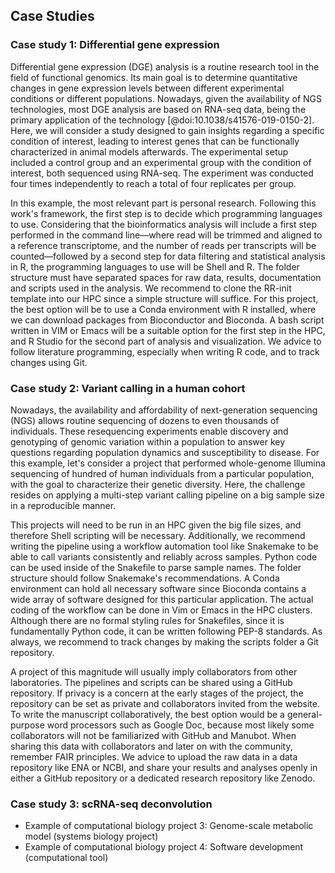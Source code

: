 ## Case Studies

### Case study 1: Differential gene expression

Differential gene expression (DGE) analysis is a routine research tool in the field of functional genomics. Its main goal is to determine quantitative changes in gene expression levels between different experimental conditions or different populations. Nowadays, given the availability of NGS technologies, most DGE analysis are based on RNA-seq data, being the primary application of the technology [@doi:10.1038/s41576-019-0150-2]. Here, we will consider a study designed to gain insights regarding a specific condition of interest, leading to interest genes that can be functionally characterized in animal models afterwards. The experimental setup included a control group and an experimental group with the condition of interest, both sequenced using RNA-seq. The experiment was conducted four times independently to reach a total of four replicates per group.

In this example, the most relevant part is personal research. Following this work's framework, the first step is to decide which programming languages to use. Considering that the bioinformatics analysis will include a first step performed in the command line—where read will be trimmed and aligned to a reference transcriptome, and the number of reads per transcripts will be counted—followed by a second step for data filtering and statistical analysis in R, the programming languages to use will be Shell and R. The folder structure must have separated spaces for raw data, results, documentation and scripts used in the analysis. We recommend to clone the RR-init template into our HPC since a simple structure will suffice. For this project, the best option will be to use a Conda environment with R installed, where we can download packages from Bioconductor and Bioconda. A bash script written in VIM or Emacs will be a suitable option for the first step in the HPC, and R Studio for the second part of analysis and visualization. We advice to follow literature programming, especially when writing R code, and to track changes using Git.

### Case study 2: Variant calling in a human cohort

Nowadays, the availability and affordability of next-generation sequencing (NGS) allows routine sequencing of dozens to even thousands of individuals. These resequencing experiments enable discovery and genotyping of genomic variation within a population to answer key questions regarding population dynamics and susceptibility to disease. For this example, let's consider a project that performed whole-genome Illumina sequencing of hundred of human individuals from a particular population, with the goal to characterize their genetic diversity. Here, the challenge resides on applying a multi-step variant calling pipeline on a big sample size in a reproducible manner.

This projects will need to be run in an HPC given the big file sizes, and therefore Shell scripting will be necessary. Additionally, we recommend writing the pipeline using a workflow automation tool like Snakemake to be able to call variants consistently and reliably across samples. Python code can be used inside of the Snakefile to parse sample names. The folder structure should follow Snakemake's recommendations. A Conda environment can hold all necessary software since Bioconda contains a wide array of software designed for this particular application. The actual coding of the workflow can be done in Vim or Emacs in the HPC clusters. Although there are no formal styling rules for Snakefiles, since it is fundamentally Python code, it can be written following PEP-8 standards. As always, we recommend to track changes by making the scripts folder a Git repository.

A project of this magnitude will usually imply collaborators from other laboratories. The pipelines and scripts can be shared using a GitHub repository. If privacy is a concern at the early stages of the project, the repository can be set as private and collaborators invited from the website. To write the manuscript collaboratively, the best option would be a general-purpose word processors such as Google Doc, because most likely some collaborators will not be familiarized with GitHub and Manubot. When sharing this data with collaborators and later on with the community, remember FAIR principles. We advice to upload the raw data in a data repository like ENA or NCBI, and share your results and analyses openly in either a GitHub repository or a dedicated research repository like Zenodo.

### Case study 3: scRNA-seq deconvolution

- Example of computational biology project 3: Genome-scale metabolic model (systems biology project)
- Example of computational biology project 4: Software development (computational tool)
